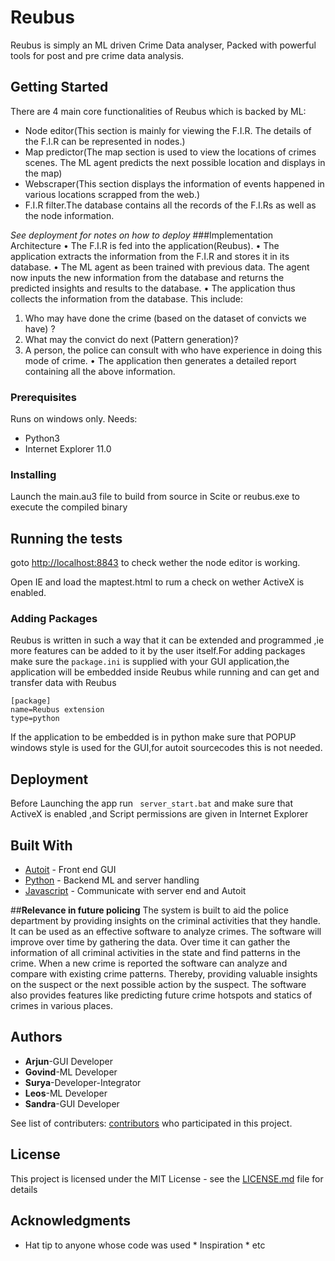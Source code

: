  # Reubus

Reubus is simply an ML driven Crime Data analyser, Packed with powerful tools for post and pre crime data analysis.
 
## Getting Started 

There are 4 main core functionalities of Reubus 
which is backed by ML:

- Node editor(This section is mainly for viewing the F.I.R. The details of the F.I.R can be represented in nodes.)
- Map predictor(The map section  is used to view the locations of crimes scenes. The ML agent predicts the next possible location and displays in the map)
- Webscraper(This section displays the information of events happened in various locations scrapped from the web.)
- F.I.R filter.The database contains all the records of the F.I.Rs as well as the node information.

*See deployment for notes on how to deploy*
###Implementation Architecture
• The F.I.R is fed into the application(Reubus).
• The application extracts the information from the F.I.R and stores it in its database.
• The ML agent as been trained with previous data. The agent now inputs the new information from the database and returns the predicted insights and results to the database.
• The application thus collects the information from the database. This include:
1. Who may have done the crime (based on the dataset of convicts we have) ?
2. What may the convict do next (Pattern generation)?
3. A person, the police can consult with who have experience in doing this mode of crime.
• The application then generates a detailed report containing all the above information.                                                                                                                                                                     
### Prerequisites 

Runs on windows only. Needs:

- Python3
- Internet Explorer 11.0

### Installing

Launch the main.au3 file to build from source in Scite or reubus.exe to execute the compiled binary

## Running the tests 

goto [http://localhost:8843](http://localhost:8843)
to check wether the node editor is working.

Open IE and load the maptest.html to rum a check on wether ActiveX is enabled.

### Adding Packages

 Reubus is written in such a way that it can be extended and programmed ,ie more features can be added to it by the user itself.For adding packages make sure the ```package.ini``` is supplied with your GUI application,the application will be embedded inside Reubus while running and can get and transfer data with Reubus

 ``` 
[package]
name=Reubus extension
type=python
 ``` 

If the application to be embedded is in python make sure that POPUP windows style is used for the GUI,for autoit sourcecodes this is not needed.


## Deployment

 Before Launching the app run ``` server_start.bat``` and make sure that ActiveX is enabled ,and Script permissions are given in Internet Explorer

## Built With

* [Autoit](http://www.dropwizard.io/1.0.2/docs/) - Front end GUI
* [Python](https://maven.apache.org/) - Backend ML and server handling
* [Javascript](https://rometools.github.io/rome/) - Communicate with server end and Autoit


##**Relevance in future policing**
 The system is built to aid the police department by providing insights on the criminal activities that they handle. It can be used as an effective software to analyze crimes. The software will improve over time by gathering the data. Over time it can gather the information of all criminal activities in the state and find patterns in the crime. When a new crime is reported the software can analyze and compare with existing crime patterns. Thereby, providing valuable insights on the suspect or the next possible action by the suspect. The software also provides features like predicting future crime hotspots and statics of crimes in various places.

 ## Authors 

* **Arjun**-GUI Developer
* **Govind**-ML Developer
* **Surya**-Developer-Integrator
* **Leos**-ML Developer
* **Sandra**-GUI Developer


See list of contributers: [contributors](https://github.com/HacKP-CyberDome/reubus-app/network/dependencies) who participated in this project.

 ## License

 This project is licensed under the MIT License - see the [LICENSE.md](LICENSE.md) file for details

 ## Acknowledgments 


* Hat tip to anyone whose code was used * Inspiration * etc 
